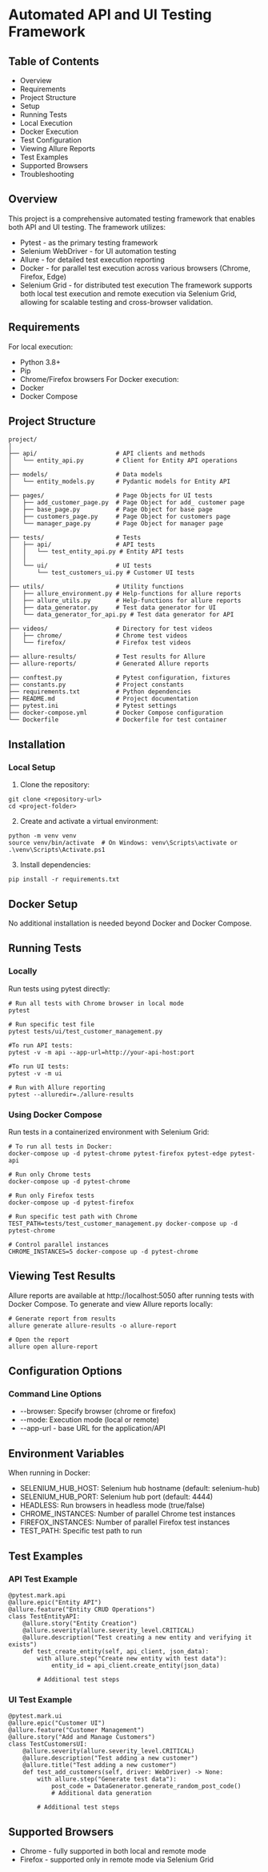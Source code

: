 # Automated API and UI Testing Framework

## Table of Contents

- Overview
- Requirements
- Project Structure
- Setup
- Running Tests
- Local Execution
- Docker Execution
- Test Configuration
- Viewing Allure Reports
- Test Examples
- Supported Browsers
- Troubleshooting

## Overview

This project is a comprehensive automated testing framework that enables both API and UI testing. The framework utilizes:

- Pytest - as the primary testing framework
- Selenium WebDriver - for UI automation testing
- Allure - for detailed test execution reporting
- Docker - for parallel test execution across various browsers (Chrome, Firefox, Edge)
- Selenium Grid - for distributed test execution
  The framework supports both local test execution and remote execution via Selenium Grid, allowing for scalable testing and cross-browser validation.

## Requirements

For local execution:

- Python 3.8+
- Pip
- Chrome/Firefox browsers
  For Docker execution:
- Docker
- Docker Compose

## Project Structure

```
project/
│
├── api/                      # API clients and methods
│   └── entity_api.py         # Client for Entity API operations
│
├── models/                   # Data models
│   └── entity_models.py      # Pydantic models for Entity API
│
├── pages/                    # Page Objects for UI tests
│   ├── add_customer_page.py  # Page Object for add_ customer page
│   ├── base_page.py          # Page Object for base page
│   ├── customers_page.py     # Page Object for customers page
│   └── manager_page.py       # Page Object for manager page
│
├── tests/                    # Tests
│   ├── api/                  # API tests
│   │   └── test_entity_api.py # Entity API tests
│   │
│   └── ui/                   # UI tests
│       └── test_customers_ui.py # Customer UI tests
│
├── utils/                    # Utility functions
│   ├── allure_environment.py # Help-functions for allure reports
│   ├── allure_utils.py       # Help-functions for allure reports
│   ├── data_generator.py     # Test data generator for UI
│   └── data_generator_for_api.py # Test data generator for API
│
├── videos/                   # Directory for test videos
│   ├── chrome/               # Chrome test videos
│   └── firefox/              # Firefox test videos
│
├── allure-results/           # Test results for Allure
├── allure-reports/           # Generated Allure reports
│
├── conftest.py               # Pytest configuration, fixtures
├── constants.py              # Project constants
├── requirements.txt          # Python dependencies
├── README.md                 # Project documentation
├── pytest.ini                # Pytest settings
├── docker-compose.yml        # Docker Compose configuration
└── Dockerfile                # Dockerfile for test container

```

## Installation

### Local Setup

1.  Clone the repository:

```
git clone <repository-url>
cd <project-folder>
```

2.  Create and activate a virtual environment:

```
python -m venv venv
source venv/bin/activate  # On Windows: venv\Scripts\activate or .\venv\Scripts\Activate.ps1
```

3.  Install dependencies:

```
pip install -r requirements.txt
```

## Docker Setup

No additional installation is needed beyond Docker and Docker Compose.

## Running Tests

### Locally

Run tests using pytest directly:

```
# Run all tests with Chrome browser in local mode
pytest

# Run specific test file
pytest tests/ui/test_customer_management.py

#To run API tests:
pytest -v -m api --app-url=http://your-api-host:port

#To run UI tests:
pytest -v -m ui

# Run with Allure reporting
pytest --alluredir=./allure-results
```

### Using Docker Compose

Run tests in a containerized environment with Selenium Grid:

```
# To run all tests in Docker:
docker-compose up -d pytest-chrome pytest-firefox pytest-edge pytest-api

# Run only Chrome tests
docker-compose up -d pytest-chrome

# Run only Firefox tests
docker-compose up -d pytest-firefox

# Run specific test path with Chrome
TEST_PATH=tests/test_customer_management.py docker-compose up -d pytest-chrome

# Control parallel instances
CHROME_INSTANCES=5 docker-compose up -d pytest-chrome
```

## Viewing Test Results

Allure reports are available at http://localhost:5050 after running tests with Docker Compose.
To generate and view Allure reports locally:

```
# Generate report from results
allure generate allure-results -o allure-report

# Open the report
allure open allure-report
```

## Configuration Options

### Command Line Options

- --browser: Specify browser (chrome or firefox)
- --mode: Execution mode (local or remote)
- --app-url - base URL for the application/API

## Environment Variables

When running in Docker:

- SELENIUM_HUB_HOST: Selenium hub hostname (default: selenium-hub)
- SELENIUM_HUB_PORT: Selenium hub port (default: 4444)
- HEADLESS: Run browsers in headless mode (true/false)
- CHROME_INSTANCES: Number of parallel Chrome test instances
- FIREFOX_INSTANCES: Number of parallel Firefox test instances
- TEST_PATH: Specific test path to run

## Test Examples

### API Test Example

```
@pytest.mark.api
@allure.epic("Entity API")
@allure.feature("Entity CRUD Operations")
class TestEntityAPI:
    @allure.story("Entity Creation")
    @allure.severity(allure.severity_level.CRITICAL)
    @allure.description("Test creating a new entity and verifying it exists")
    def test_create_entity(self, api_client, json_data):
        with allure.step("Create new entity with test data"):
            entity_id = api_client.create_entity(json_data)

        # Additional test steps
```

### UI Test Example

```
@pytest.mark.ui
@allure.epic("Customer UI")
@allure.feature("Customer Management")
@allure.story("Add and Manage Customers")
class TestCustomersUI:
    @allure.severity(allure.severity_level.CRITICAL)
    @allure.description("Test adding a new customer")
    @allure.title("Test adding a new customer")
    def test_add_customers(self, driver: WebDriver) -> None:
        with allure.step("Generate test data"):
            post_code = DataGenerator.generate_random_post_code()
            # Additional data generation

        # Additional test steps

```

## Supported Browsers

- Chrome - fully supported in both local and remote mode
- Firefox - supported only in remote mode via Selenium Grid

